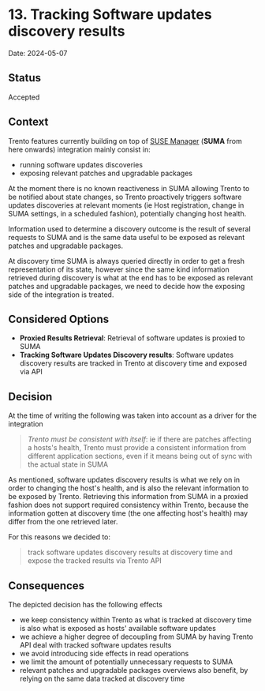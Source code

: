 # 13. Tracking Software updates discovery results

Date: 2024-05-07

## Status

Accepted

## Context

Trento features currently building on top of [SUSE Manager](https://www.suse.com/products/suse-manager/) (**SUMA** from here onwards) integration mainly consist in:
- running software updates discoveries
- exposing relevant patches and upgradable packages

At the moment there is no known reactiveness in SUMA allowing Trento to be notified about state changes, so Trento proactively triggers software updates discoveries at relevant moments (ie Host registration, change in SUMA settings, in a scheduled fashion), potentially changing host health.

Information used to determine a discovery outcome is the result of several requests to SUMA and is the same data useful to be exposed as relevant patches and upgradable packages.

At discovery time SUMA is always queried directly in order to get a fresh representation of its state, however since the same kind information retrieved during discovery is what at the end has to be exposed as relevant patches and upgradable packages, we need to decide how the exposing side of the integration is treated.

## Considered Options

- **Proxied Results Retrieval**: Retrieval of software updates is proxied to SUMA
- **Tracking Software Updates Discovery results**: Software updates discovery results are tracked in Trento at discovery time and exposed via API

## Decision

At the time of writing the following was taken into account as a driver for the integration

> *Trento must be consistent with itself*: ie if there are patches affecting a hosts's health, Trento must provide a consistent information from different application sections, even if it means being out of sync with the actual state in SUMA

As mentioned, software updates discovery results is what we rely on in order to changing the host's health, and is also the relevant information to be exposed by Trento.
Retrieving this information from SUMA in a proxied fashion does not support required consistency within Trento, because the information gotten at discovery time (the one affecting host's health) may differ from the one retrieved later.

For this reasons we decided to: 
> track software updates discovery results at discovery time and expose the tracked results via Trento API

## Consequences

The depicted decision has the following effects

- we keep consistency within Trento as what is tracked at discovery time is also what is exposed as hosts' available software updates 
- we achieve a higher degree of decoupling from SUMA by having Trento API deal with tracked software updates results
- we avoid introducing side effects in read operations
- we limit the amount of potentially unnecessary requests to SUMA
- relevant patches and upgradable packages overviews also benefit, by relying on the same data tracked at discovery time